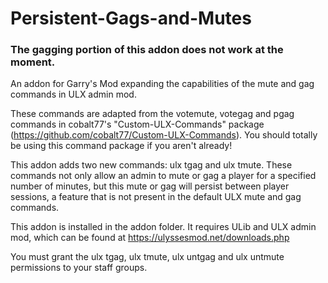 # Persistent-Gags-and-Mutes

### The gagging portion of this addon does not work at the moment.

An addon for Garry's Mod expanding the capabilities of the mute and gag commands in ULX admin mod.

These commands are adapted from the votemute, votegag and pgag commands in cobalt77's "Custom-ULX-Commands" package (https://github.com/cobalt77/Custom-ULX-Commands). You should totally be using this command package if you aren't already!

This addon adds two new commands: ulx tgag and ulx tmute. These commands not only allow an admin to mute or gag a player for a specified number of minutes, but this mute or gag will persist between player sessions, a feature that is not present in the default ULX mute and gag commands.

This addon is installed in the addon folder. It requires ULib and ULX admin mod, which can be found at https://ulyssesmod.net/downloads.php

You must grant the ulx tgag, ulx tmute, ulx untgag and ulx untmute permissions to your staff groups.
